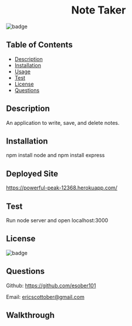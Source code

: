 <h1 align="center"> Note Taker </h1>

![badge](https://img.shields.io/badge/license-MIT-blue)

## Table of Contents
- [Description](#description)
- [Installation](#install)
- [Usage](#usage)
- [Test](#test)
- [License](#license)
- [Questions](#questions)

## Description
An application to write, save, and delete notes.

## Installation
npm install node and npm install express

## Deployed Site
https://powerful-peak-12368.herokuapp.com/

## Test
Run node server and open localhost:3000

## License
![badge](https://img.shields.io/badge/license-MIT-blue)

## Questions
Github: https://github.com/esober101

Email: ericscottober@gmail.com

## Walkthrough
  
![]()